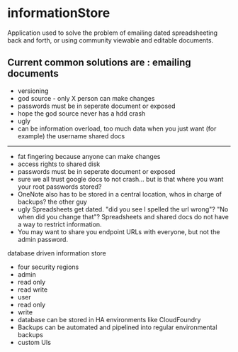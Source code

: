# informationStore
Application used to solve the problem of emailing dated spreadsheeting back and forth, or using community viewable and editable documents.

Current common solutions are :
emailing documents
---
 * versioning
 * god source - only X person can make changes
 * passwords must be in seperate document or exposed
 * hope the god source never has a hdd crash
 * ugly
 * can be information overload, too much data when you just want (for example) the username
shared docs
---
 * fat fingering because anyone can make changes
 * access rights to shared disk
 * passwords must be in seperate document or exposed
 * sure we all trust google docs to not crash... but is that where you want your root passwords stored?
 * OneNote also has to be stored in a central location, whos in charge of backups? the other guy
 * ugly
Spreadsheets get dated. "did you see I spelled the url wrong"? "No when did you change that"?
Spreadsheets and shared docs do not have a way to restrict information.
* You may want to share you endpoint URLs with everyone, but not the admin password.

database driven information store
* four security regions
 * admin
  * read only
  * read write
 * user
  * read only
  * write
* database can be stored in HA environments like CloudFoundry
* Backups can be automated and pipelined into regular environmental backups
* custom UIs
